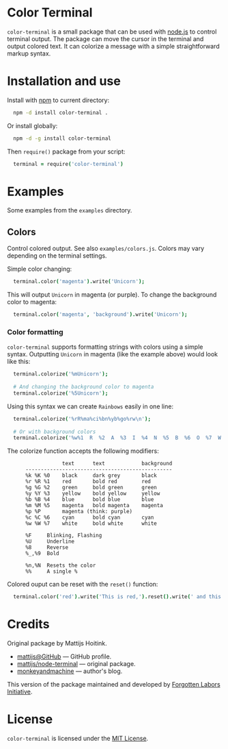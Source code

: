 # Color Terminal

`color-terminal` is a small package that can be used with [node.js](http://nodejs.org) to control terminal output. The package can move the cursor in the terminal and output colored text. It can colorize a message with a simple straightforward markup syntax.

# Installation and use

Install with [npm](http://npmjs.org) to current directory:

```bash
  npm -d install color-terminal .
```

Or install globally:

```bash
  npm -d -g install color-terminal
```

Then `require()` package from your script:

```coffeescript
  terminal = require('color-terminal')
```

# Examples

Some examples from the `examples` directory. 

## Colors

Control colored output. See also `examples/colors.js`. Colors may vary depending on the terminal settings.

Simple color changing:

```coffeescript   
  terminal.color('magenta').write('Unicorn');
```

This will output `Unicorn` in magenta (or purple). To change the background color to magenta:

```coffeescript
  terminal.color('magenta', 'background').write('Unicorn');
```

### Color formatting

`color-terminal` supports formatting strings with colors using a simple syntax. Outputting `Unicorn` in magenta (like the example above) would look like this:

```coffeescript
  terminal.colorize('%mUnicorn');
  
  # And changing the background color to magenta
  terminal.colorize('%5Unicorn');
```

Using this syntax we can create `Rainbows` easily in one line:

```coffeescript
  terminal.colorize('%rR%ma%ci%bn%yb%go%rw\n');
  
  # Or with background colors
  terminal.colorize('%w%1  R  %2  A  %3  I  %4  N  %5  B  %6  O  %7  W  %n ');
```

The colorize function accepts the following modifiers:

                      text      text            background
          ------------------------------------------------
          %k %K %0    black     dark grey       black
          %r %R %1    red       bold red        red
          %g %G %2    green     bold green      green
          %y %Y %3    yellow    bold yellow     yellow
          %b %B %4    blue      bold blue       blue
          %m %M %5    magenta   bold magenta    magenta
          %p %P       magenta (think: purple)
          %c %C %6    cyan      bold cyan       cyan
          %w %W %7    white     bold white      white
    
          %F     Blinking, Flashing
          %U     Underline
          %8     Reverse
          %_,%9  Bold
    
          %n,%N  Resets the color
          %%     A single %

Colored ouput can be reset with the `reset()` function:

```coffeescript
  terminal.color('red').write('This is red,').reset().write(' and this is not');
```

# Credits

Original package by Mattijs Hoitink.
* [mattijs@GitHub](https://github.com/mattijs) — GitHub profile.
* [mattijs/node-terminal](https://github.com/mattijs/node-terminal) — original package.
* [monkeyandmachine](http://monkeyandmachine.com) — author's blog.

This version of the package maintained and developed by [Forgotten Labors Initiative](https://forgotten-labors.github.com).

# License

`color-terminal` is licensed under the [MIT License](http://opensource.org/licenses/mit-license.php).


